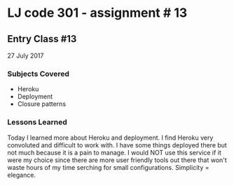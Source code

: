 # LJ code 301 - assignment # 13

## Entry Class #13


27 July 2017

### Subjects Covered

  - Heroku
  - Deployment
  - Closure patterns 

### Lessons Learned

Today I learned more about Heroku and deployment.  I find Heroku very convoluted and difficult to work with. I have some things deployed there but not much because it is a pain to manage.  I would NOT use this service if it were my choice since there are more user friendly tools out there that won't waste hours of my time serching for small configurations.  Simplicity = elegance.